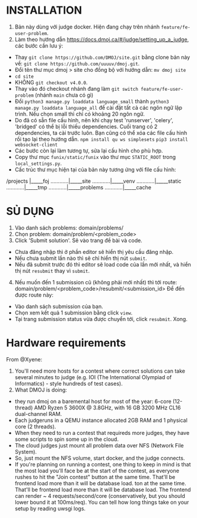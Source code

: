 # INSTALLATION

1. Bản này dùng với judge docker. Hiện đang chạy trên nhánh `feature/fe-user-problem`.
2. Làm theo hướng dẫn https://docs.dmoj.ca/#/judge/setting_up_a_judge, các bước cần lưu ý:

- Thay `git clone https://github.com/DMOJ/site.git` bằng clone bản này về: `git clone https://github.com/uuuuv/dmoj.git`.
- Đổi tên thư mục dmoj > site cho đồng bộ với hướng dẫn: `mv dmoj site`
- `cd site`
- KHÔNG `git checkout v4.0.0`.
- Thay vào đó checkout nhánh đang làm `git switch feature/fe-user-problem` (nhánh `main` chưa có gì)
- Đổi `python3 manage.py loaddata language_small` thành `python3 manage.py loaddata language_all` để cài đặt tất cả các ngôn ngữ lập trình. Nếu chọn small thì chỉ có khoảng 20 ngôn ngữ.
- Do đã có sẵn file cấu hình, nên khi chạy test 'runserver', 'celery', 'bridged' có thể bị lỗi thiếu dependencies. Cuối trang có 2 dependencies, ta cài trước luôn. Bạn cũng có thể xóa các file cấu hình rồi tạo lại theo hướng dẫn.
  `npm install qu ws simplesets`
  `pip3 install websocket-client`
- Các bước còn lại làm tương tự, sửa lại cấu hình cho phù hợp.
- Copy thư mục `funix/static/funix` vào thư mục `STATIC_ROOT` trong `local_settings.py`.
- Cấc trúc thư mục hiện tại của bản này tương ứng với file cấu hình:

/projects
|\_\_\_\_\_foj
............|\_\_\_\_\_site
............|\_\_\_\_\_venv
............|\_\_\_\_\_static
............|\_\_\_\_\_tmp
............|\_\_\_\_\_problems
............|\_\_\_\_\_cache

# SỦ DỤNG

1. Vào danh sách problems: domain/problems/
2. Chọn problem: domain/problem/<problem_code>
3. Click 'Submit solution'. Sẽ vào trang đề bài và code.

- Chưa đăng nhập thì ở phần editor sẽ hiển thị yêu cầu đăng nhập.
- Nếu chưa submit lần nào thì sẽ chỉ hiển thị nút `submit`.
- Nếu đã submit trước đó thì editor sẽ load code của lần mới nhất, và hiển thị nút `resubmit` thay vì `submit`.

4. Nếu muốn đến 1 submission cũ (không phải mới nhất) thì tới route:  
   domain/problem/<problem_code>/resubmit/<submission_id>
   Để đến được route này:

- Vào danh sách submission của bạn.
- Chọn xem kết quả 1 submission bằng click `view`.
- Tại trang submission status vừa được chuyển tới, click `resubmit`. Xong.

# Hardware requirements

From @Xyene:

1. You'll need more hosts for a contest where correct solutions can take several minutes to judge (e.g. IOI (The International Olympiad of Informatics) - style hundreds of test cases).
2. What DMOJ is doing:

- they run dmoj on a baremental host for most of the year:
  6-core (12-thread) AMD Ryzen 5 3600X @ 3.8GHz, with 16 GB 3200 MHz CL16 dual-channel RAM.
- Each judgeruns in a QEMU instance allocated 2GB RAM and 1 physical core (2 threads).
- When they need to run a contest that requireds more judges, they have some scripts to spin some up in the cloud.
- The cloud judges just mount all problem data over NFS (Network File System).
- So, just mount the NFS volume, start docker, and the judge connects.
- If you're planning on running a contest, one thing to keep in mind is that the most load you'll face be at the start of the contest, as everyone rushes to hit the "Join contest" button at the same time. That'll be frontend load more than it will be database load. ton at the same time. That'll be frontend load more than it will be database load. The frontend can render ~ 4 requests/second/core (conservatively, but you should lower bound it at 100ms/req). You can tell how long things take on your setup by reading uwsgi logs.
